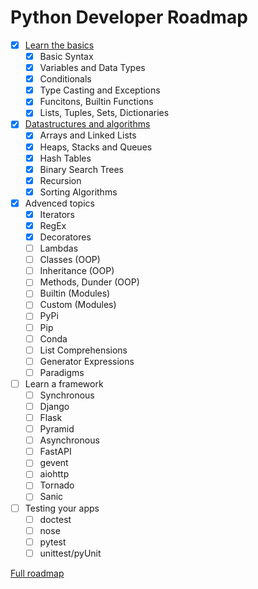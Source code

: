 # Python Developer Roadmap
- [x] [Learn the basics](https://github.com/k3ybladewielder/python-developer/blob/main/basics/basics.ipynb) 
  - [x] Basic Syntax
  - [x] Variables and Data Types
  - [x] Conditionals
  - [x] Type Casting and Exceptions
  - [x] Funcitons, Builtin Functions
  - [x] Lists, Tuples, Sets, Dictionaries
- [x] [Datastructures and algorithms](https://github.com/k3ybladewielder/python-developer/blob/main/datastructures_algorithms/algoritmos.ipynb)
  - [x] Arrays and Linked Lists
  - [x] Heaps, Stacks and Queues
  - [x] Hash Tables
  - [x] Binary Search Trees 
  - [x] Recursion
  - [x]  Sorting Algorithms
- [x] Advenced topics
  - [x] Iterators
  - [x] RegEx
  - [x] Decoratores
  - [ ] Lambdas
  - [ ] Classes (OOP)
  - [ ] Inheritance (OOP)
  - [ ] Methods, Dunder (OOP)
  - [ ] Builtin (Modules)
  - [ ] Custom (Modules)
  - [ ] PyPi
  - [ ] Pip
  - [ ] Conda
  - [ ] List Comprehensions
  - [ ] Generator Expressions
  - [ ] Paradigms
- [ ] Learn a framework
  - [ ] Synchronous
  - [ ] Django
  - [ ] Flask
  - [ ] Pyramid
  - [ ] Asynchronous
  - [ ] FastAPI
  - [ ] gevent
  - [ ] aiohttp
  - [ ] Tornado
  - [ ] Sanic
- [ ] Testing your apps
  - [ ] doctest
  - [ ] nose
  - [ ] pytest
  - [ ] unittest/pyUnit

[Full roadmap](https://roadmap.sh/python)
